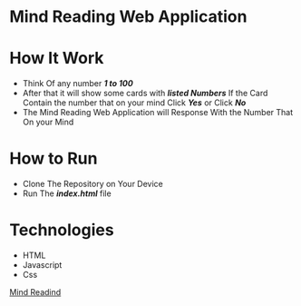 # Mind Reading Web Application
# How It Work
+ Think Of any number ***1 to 100***
+ After that it will show some cards with ***listed Numbers*** If the Card Contain the number that on your mind Click ***Yes***  or Click ***No*** 
+ The Mind Reading Web Application will Response With the Number That On your Mind

# How to Run
+ Clone The Repository on Your Device
+ Run The ***index.html*** file

# Technologies
+ HTML
+ Javascript
+ Css

[Mind Readind]()
